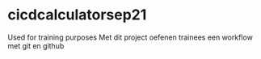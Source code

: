 # cicdcalculatorsep21
Used for training purposes
Met dit project oefenen trainees een workflow met git en github
